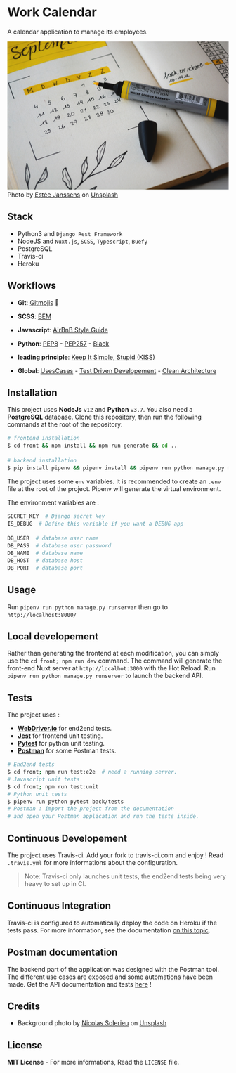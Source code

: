 # Work Calendar

A calendar application to manage its employees.

![calendar shot](/doc/calendar-shot.jpg)
Photo by [Estée Janssens](https://unsplash.com/@esteejanssens?utm_source=unsplash&utm_medium=referral&utm_content=creditCopyText) on [Unsplash](https://unsplash.com/s/photos/calendar?utm_source=unsplash&utm_medium=referral&utm_content=creditCopyText)

## Stack

- Python3 and `Django Rest Framework`
- NodeJS and `Nuxt.js`, `SCSS`, `Typescript`, `Buefy`
- PostgreSQL
- Travis-ci
- Heroku

## Workflows

- **Git**: [Gitmojis](https://gitmoji.carloscuesta.me/) 🚀
- **SCSS**: [BEM](http://getbem.com/introduction/)
- **Javascript**: [AirBnB Style Guide](https://github.com/airbnb/javascript)
- **Python**: [PEP8](https://www.python.org/dev/peps/pep-0008/) - [PEP257](https://www.python.org/dev/peps/pep-0257/) - [Black](https://github.com/psf/black)

- **leading principle**: [Keep It Simple, Stupid (KISS)](https://en.wikipedia.org/wiki/KISS_principle)
- **Global**: [UsesCases](https://fr.wikipedia.org/wiki/Cas_d%27utilisation) - [Test Driven Developement](https://fr.wikipedia.org/wiki/Test_driven_development) - [Clean Architecture](<https://en.wikipedia.org/wiki/Hexagonal_architecture_(software)>)

## Installation

This project uses **NodeJs** `v12` and **Python** `v3.7`.
You also need a **PostgreSQL** database.
Clone this repository, then run the following commands at the root of the repository:

```bash
# frontend installation
$ cd front && npm install && npm run generate && cd ..

# backend installation
$ pip install pipenv && pipenv install && pipenv run python manage.py migrate
```

The project uses some `env` variables. It is recommended to create an `.env` file at the root of the project. Pipenv will generate the virtual environment.

The environment variables are :

```bash
SECRET_KEY  # Django secret key
IS_DEBUG  # Define this variable if you want a DEBUG app

DB_USER  # database user name
DB_PASS  # database user password
DB_NAME  # database name
DB_HOST  # database host
DB_PORT  # database port
```

## Usage

Run `pipenv run python manage.py runserver` then go to `http://localhost:8000/`

## Local developement

Rather than generating the frontend at each modification, you can simply use the `cd front; npm run dev` command. The command will generate the front-end Nuxt server at `http://localhot:3000` with the Hot Reload.
Run `pipenv run python manage.py runserver` to launch the backend API.

## Tests

The project uses :

- **[WebDriver.io](WebDriver.io)** for end2end tests.
- **[Jest](https://jestjs.io/)** for frontend unit testing.
- **[Pytest](https://docs.pytest.org/en/stable/)** for python unit testing.
- **[Postman](https://documenter.getpostman.com/view/4488938/TVCb5WRF)** for some Postman tests.

```bash
# End2end tests
$ cd front; npm run test:e2e  # need a running server.
# Javascript unit tests
$ cd front; npm run test:unit
# Python unit tests
$ pipenv run python pytest back/tests
# Postman : import the project from the documentation
# and open your Postman application and run the tests inside.
```

## Continuous Developement

The project uses Travis-ci. Add your fork to travis-ci.com and enjoy ! Read `.travis.yml` for more informations about the configuration.

> Note: Travis-ci only launches unit tests, the end2end tests being very heavy to set up in CI.

## Continuous Integration

Travis-ci is configured to automatically deploy the code on Heroku if the tests pass. For more information, see the documentation [on this topic](https://docs.travis-ci.com/user/deployment/heroku/).

## Postman documentation

The backend part of the application was designed with the Postman tool. The different use cases are exposed and some automations have been made.
Get the API documentation and tests [here](https://documenter.getpostman.com/view/4488938/TVCb5WRF) !

## Credits

- Background photo by [Nicolas Solerieu](https://unsplash.com/@slrncl?utm_source=unsplash&utm_medium=referral&utm_content=creditCopyText) on [Unsplash](https://unsplash.com/photos/Hgb4gzB1ZPs)

## License

**MIT License** - For more informations, Read the `LICENSE` file.
